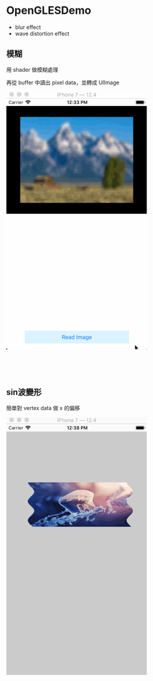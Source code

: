 # OpenGLESDemo

* blur effect
* wave distortion effect

## 模糊

用 shader 做模糊處理

再從 buffer 中讀出 pixel data，並轉成 UIImage


![](shaderBlurDemo.gif)

<br>
<br>
<br>

## sin波變形

簡單對 vertex data 做 x 的偏移

![](ImageWaveDistortion.gif)
